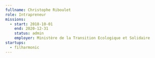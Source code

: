 ```yaml
---
fullname: Christophe Riboulet
role: Intrapreneur
missions:
  - start: 2018-10-01
    end: 2020-12-31
    status: admin
    employer: Ministère de la Transition Ecologique et Solidaire
startups:
  - filharmonic
---
```

